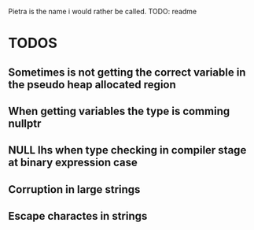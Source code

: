 Pietra is the name i would rather be called.
TODO: readme

# TODOS
## Sometimes is not getting the correct variable in the pseudo heap allocated region

## When getting variables the type is comming nullptr

## NULL lhs when type checking in compiler stage at binary expression case

## Corruption in large strings

## Escape charactes in strings
